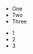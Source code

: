 <google-codelab-step label="Overview" duration="1">

- One
- Two
- Three

</google-codelab-step> 


<google-codelab-step label="User Case" duration="1">

- 1 
- 2 
- 3 

</google-codelab-step> 
